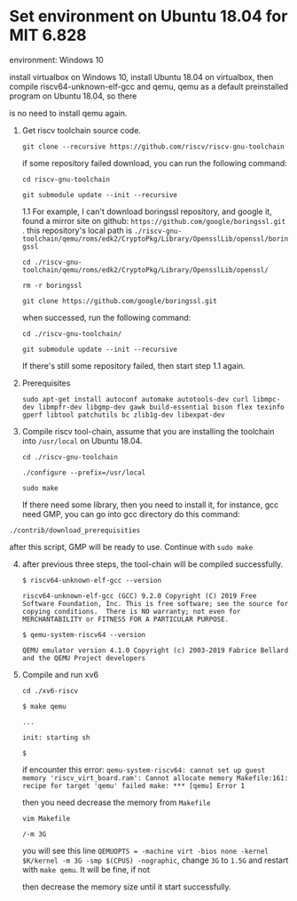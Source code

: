 # Set environment on Ubuntu 18.04 for MIT 6.828

environment: Windows 10

install virtualbox on Windows 10, install Ubuntu 18.04 on virtualbox, then compile riscv64-unknown-elf-gcc and qemu, qemu as a default preinstalled program on Ubuntu 18.04, so there

is no need to install qemu again.

1. Get riscv toolchain source code.

   `git clone --recursive https://github.com/riscv/riscv-gnu-toolchain`

   if some repository failed download, you can run the following command:

   `cd riscv-gnu-toolchain`

   `git submodule update --init --recursive`

   1.1 For example, I can't download boringssl repository, and google it, found a mirror site on github: `https://github.com/google/boringssl.git` .  this repository's local path is `./riscv-gnu-toolchain/qemu/roms/edk2/CryptoPkg/Library/OpensslLib/openssl/boringssl`

   `cd ./riscv-gnu-toolchain/qemu/roms/edk2/CryptoPkg/Library/OpensslLib/openssl/`
   
   `rm -r boringssl`
   
   `git clone https://github.com/google/boringssl.git`
   
   when successed, run the following command:
   
   `cd ./riscv-gnu-toolchain/`
   
   `git submodule update --init --recursive`
   
   If there's still some repository failed, then start step 1.1 again.

2. Prerequisites

   `sudo apt-get install autoconf automake autotools-dev curl libmpc-dev libmpfr-dev libgmp-dev gawk build-essential bison flex texinfo gperf libtool patchutils bc zlib1g-dev libexpat-dev`

3. Compile riscv tool-chain, assume that you are installing the toolchain into `/usr/local` on Ubuntu 18.04.

   `cd ./riscv-gnu-toolchain`

   `./configure --prefix=/usr/local`

   `sudo make`

   If there need some library, then you need to install it, for instance, gcc need GMP, you can go into gcc directory do this command:

`./contrib/download_prerequisities`

after this script, GMP will be ready to use. Continue with `sudo make`

4. after previous three steps, the tool-chain will be compiled successfully.

   `$ riscv64-unknown-elf-gcc --version`

   `riscv64-unknown-elf-gcc (GCC) 9.2.0
   Copyright (C) 2019 Free Software Foundation, Inc.
   This is free software; see the source for copying conditions.  There is NO
   warranty; not even for MERCHANTABILITY or FITNESS FOR A PARTICULAR PURPOSE.`

   `$ qemu-system-riscv64 --version`

   `QEMU emulator version 4.1.0
   Copyright (c) 2003-2019 Fabrice Bellard and the QEMU Project developers`

5. Compile and run xv6

   `cd ./xv6-riscv`

   `$ make qemu`

   `...`

   `init: starting sh`

   `$`

   if encounter this error: `qemu-system-riscv64: cannot set up guest memory 'riscv_virt_board.ram': Cannot allocate memory
   Makefile:161: recipe for target 'qemu' failed
   make: *** [qemu] Error 1`

   then you need decrease the memory from `Makefile`

   `vim Makefile`

   `/-m 3G`

   you will see this line `QEMUOPTS = -machine virt -bios none -kernel $K/kernel -m 3G -smp $(CPUS) -nographic`, change `3G` to `1.5G` and restart with `make qemu`. It will be fine, if not

   then decrease the memory size until it start successfully.

   

